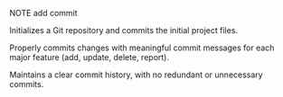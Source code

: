 NOTE add commit

Initializes a Git repository and commits the initial 
project files. 

 
Properly commits changes with meaningful commit 
messages for each major feature (add, update, delete, 
report). 
 
 
Maintains a clear commit history, with no redundant 
or unnecessary commits. 
